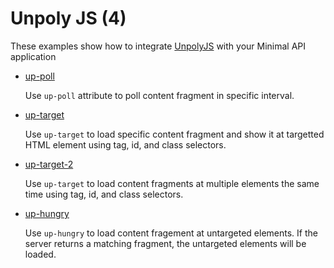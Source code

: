 # Unpoly JS (4)

These examples show how to integrate [UnpolyJS](https://unpoly.com/) with your Minimal API application

* [up-poll](up-poll)

  Use `up-poll` attribute to poll content fragment in specific interval. 

* [up-target](up-target)
  
  Use `up-target` to load specific content fragment and show it at targetted HTML element using tag, id, and class selectors.
  
* [up-target-2](up-target-2)
  
  Use `up-target` to load content fragments at multiple elements the same time using tag, id, and class selectors.

* [up-hungry](up-hungry)

  Use `up-hungry` to load content fragement at untargeted elements. If the server returns a matching fragment, the untargeted elements will be loaded. 